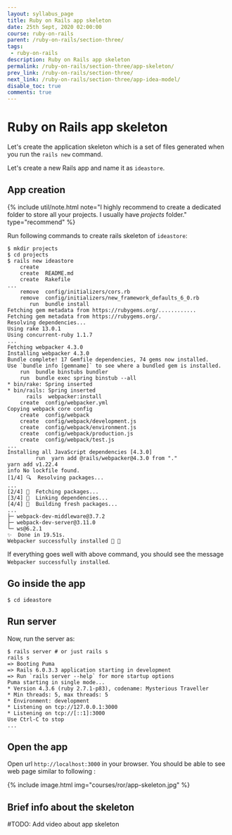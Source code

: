 ```yaml
---
layout: syllabus_page
title: Ruby on Rails app skeleton
date: 25th Sept, 2020 02:00:00
course: ruby-on-rails
parent: /ruby-on-rails/section-three/
tags:
 - ruby-on-rails
description: Ruby on Rails app skeleton
permalink: /ruby-on-rails/section-three/app-skeleton/
prev_link: /ruby-on-rails/section-three/
next_link: /ruby-on-rails/section-three/app-idea-model/
disable_toc: true
comments: true
---
```


# Ruby on Rails app skeleton

Let's create the application skeleton which is a set of files generated when you run the `rails new` command.

Let's create a new Rails app and name it as `ideastore`.

## App creation

{% include util/note.html
    note="I highly recommend to create a dedicated folder to store all your projects. I usually have <em>projects</em> folder." type="recommend"
%}

Run following commands to create rails skeleton of `ideastore`:

```shell
$ mkdir projects
$ cd projects
$ rails new ideastore
    create
    create  README.md
    create  Rakefile
...
    remove  config/initializers/cors.rb
    remove  config/initializers/new_framework_defaults_6_0.rb
       run  bundle install
Fetching gem metadata from https://rubygems.org/............
Fetching gem metadata from https://rubygems.org/.
Resolving dependencies...
Using rake 13.0.1
Using concurrent-ruby 1.1.7
...
Fetching webpacker 4.3.0
Installing webpacker 4.3.0
Bundle complete! 17 Gemfile dependencies, 74 gems now installed.
Use `bundle info [gemname]` to see where a bundled gem is installed.
    run  bundle binstubs bundler
    run  bundle exec spring binstub --all
* bin/rake: Spring inserted
* bin/rails: Spring inserted
      rails  webpacker:install
    create  config/webpacker.yml
Copying webpack core config
    create  config/webpack
    create  config/webpack/development.js
    create  config/webpack/environment.js
    create  config/webpack/production.js
    create  config/webpack/test.js
...
Installing all JavaScript dependencies [4.3.0]
         run  yarn add @rails/webpacker@4.3.0 from "."
yarn add v1.22.4
info No lockfile found.
[1/4] 🔍  Resolving packages...
...
[2/4] 🚚  Fetching packages...
[3/4] 🔗  Linking dependencies...
[4/4] 🔨  Building fresh packages...
...
├─ webpack-dev-middleware@3.7.2
├─ webpack-dev-server@3.11.0
└─ ws@6.2.1
✨  Done in 19.51s.
Webpacker successfully installed 🎉 🍰
```

If everything goes well with above command, you should see the message `Webpacker successfully installed`.

## Go inside the app

```shell
$ cd ideastore
```

## Run server

Now, run the server as:

```shell
$ rails server # or just rails s
rails s
=> Booting Puma
=> Rails 6.0.3.3 application starting in development
=> Run `rails server --help` for more startup options
Puma starting in single mode...
* Version 4.3.6 (ruby 2.7.1-p83), codename: Mysterious Traveller
* Min threads: 5, max threads: 5
* Environment: development
* Listening on tcp://127.0.0.1:3000
* Listening on tcp://[::1]:3000
Use Ctrl-C to stop
...
```

## Open the app

Open url `http://localhost:3000` in your browser. You should be able to see web page similar to following :

{% include image.html img="courses/ror/app-skeleton.jpg" %}

## Brief info about the skeleton

\#TODO: Add video about app skeleton
